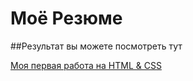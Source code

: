 # Моё Резюме

##Результат вы можете посмотреть тут



[Моя первая работа на HTML &  CSS](https://seprent27.github.io/resume/)
